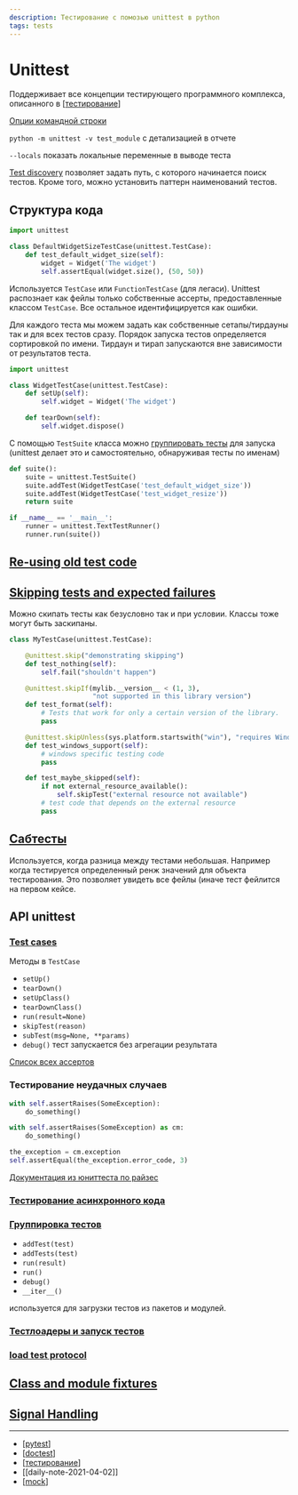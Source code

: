 ```yaml
---
description: Тестирование с помозью unittest в python
tags: tests
---
```

# Unittest

Поддерживает все концепции тестирующего программного комплекса, описанного в [[тестирование]]

[Опции командной строки](https://docs.python.org/3/library/unittest.html#command-line-options)

`python -m unittest -v test_module` с детализацией в отчете

`--locals` показать локальные переменные в выводе теста

[Test discovery](https://docs.python.org/3/library/unittest.html#test-discovery) позволяет задать путь, с которого начинается поиск тестов. Кроме того, можно установить паттерн наименований тестов.

## Структура кода

```python
import unittest

class DefaultWidgetSizeTestCase(unittest.TestCase):
    def test_default_widget_size(self):
        widget = Widget('The widget')
        self.assertEqual(widget.size(), (50, 50))
```

Используется `TestCase` или `FunctionTestCase` (для легаси). Unittest распознает как фейлы только собственные ассерты, предоставленные классом `TestCase`. Все остальное идентифицируется как ошибки.

Для каждого теста мы можем задать как собственные сетапы/тирдауны так и для всех тестов сразу. Порядок запуска тестов определяется сортировкой по имени. Тирдаун и тирап запускаются вне зависимости от результатов теста.

```python
import unittest

class WidgetTestCase(unittest.TestCase):
    def setUp(self):
        self.widget = Widget('The widget')

    def tearDown(self):
        self.widget.dispose()
```

С помощью `TestSuite` класса можно [группировать тесты](https://docs.python.org/3/library/unittest.html#unittest.TestSuite) для запуска (unittest делает это и самостоятельно, обнаруживая тесты по именам)

```python
def suite():
    suite = unittest.TestSuite()
    suite.addTest(WidgetTestCase('test_default_widget_size'))
    suite.addTest(WidgetTestCase('test_widget_resize'))
    return suite

if __name__ == '__main__':
    runner = unittest.TextTestRunner()
    runner.run(suite())
```

## [Re-using old test code](https://docs.python.org/3/library/unittest.html#re-using-old-test-code)

## [Skipping tests and expected failures](https://docs.python.org/3/library/unittest.html#skipping-tests-and-expected-failures)

Можно скипать тесты как безусловно так и при условии. Классы тоже могут быть заскипаны.

```python
class MyTestCase(unittest.TestCase):

    @unittest.skip("demonstrating skipping")
    def test_nothing(self):
        self.fail("shouldn't happen")

    @unittest.skipIf(mylib.__version__ < (1, 3),
                     "not supported in this library version")
    def test_format(self):
        # Tests that work for only a certain version of the library.
        pass

    @unittest.skipUnless(sys.platform.startswith("win"), "requires Windows")
    def test_windows_support(self):
        # windows specific testing code
        pass

    def test_maybe_skipped(self):
        if not external_resource_available():
            self.skipTest("external resource not available")
        # test code that depends on the external resource
        pass
```

## [Сабтесты](https://docs.python.org/3/library/unittest.html#distinguishing-test-iterations-using-subtests)

Используется, когда разница между тестами небольшая. Например когда тестируется определенный ренж значений для объекта тестирования. Это позволяет увидеть все фейлы (иначе тест фейлится на первом кейсе.

## API unittest

### [Test cases](https://docs.python.org/3/library/unittest.html#test-cases)

Методы в `TestCase`

- `setUp()`
- `tearDown()`
- `setUpClass()`
- `tearDownClass()`
- `run(result=None)`
- `skipTest(reason)`
- `subTest(msg=None, **params)`
- `debug()` тест запускается без агрегации результата

[Список всех ассертов](https://docs.python.org/3/library/unittest.html#unittest.TestCase.debug)

### Тестирование неудачных случаев

```python
with self.assertRaises(SomeException):
    do_something()

with self.assertRaises(SomeException) as cm:
    do_something()

the_exception = cm.exception
self.assertEqual(the_exception.error_code, 3)
```

[Документация из юниттеста по райзес](https://docs.python.org/3/library/unittest.html#unittest.TestCase.assertRaises)

### [Тестирование асинхронного кода](https://docs.python.org/3/library/unittest.html#unittest.IsolatedAsyncioTestCase)

### [Группировка тестов](https://docs.python.org/3/library/unittest.html#grouping-tests)

- `addTest(test)`
- `addTests(test)`
- `run(result)`
- `run()`
- `debug()`
- `__iter__()`

используется для загрузки тестов из пакетов и модулей.

### [Тестлоадеры и запуск тестов](https://docs.python.org/3/library/unittest.html#loading-and-running-tests)

### [load test protocol](https://docs.python.org/3/library/unittest.html#load-tests-protocol)

## [Class and module fixtures](https://docs.python.org/3/library/unittest.html#class-and-module-fixtures)

## [Signal Handling](https://docs.python.org/3/library/unittest.html#signal-handling)

-----

- [[pytest]]
- [[doctest]]
- [[тестирование]]
- [[daily-note-2021-04-02]]
- [[mock]]

[//begin]: # "Autogenerated link references for markdown compatibility"
[тестирование]: ../lists/тестирование "Основные принципы тестровния"
[pytest]: pytest "Pytest"
[doctest]: doctest "Doctest"
[тестирование]: ../lists/тестирование "Основные принципы тестровния"
[mock]: mock "Mock-тесты"
[//end]: # "Autogenerated link references"
